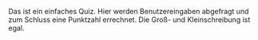 Das ist ein einfaches Quiz. Hier werden Benutzereingaben abgefragt und zum Schluss eine Punktzahl errechnet.
Die Groß- und Kleinschreibung ist egal.
